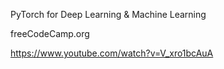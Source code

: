 PyTorch for Deep Learning & Machine Learning

freeCodeCamp.org

https://www.youtube.com/watch?v=V_xro1bcAuA